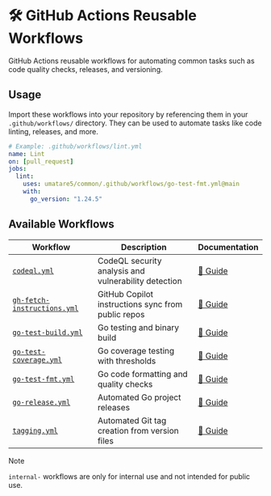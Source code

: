 # 🛠️ GitHub Actions Reusable Workflows

GitHub Actions reusable workflows for automating common tasks such as code quality checks, releases, and versioning.

## Usage

Import these workflows into your repository by referencing them in your `.github/workflows/` directory. They can be used to automate tasks like code linting, releases, and more.

```yml
# Example: .github/workflows/lint.yml
name: Lint
on: [pull_request]
jobs:
  lint:
    uses: umatare5/common/.github/workflows/go-test-fmt.yml@main
    with:
      go_version: "1.24.5"
```

## Available Workflows

| Workflow                                                   | Description                                          | Documentation                               |
| ---------------------------------------------------------- | ---------------------------------------------------- | ------------------------------------------- |
| [`codeql.yml`](./codeql.yml)                               | CodeQL security analysis and vulnerability detection | [📖 Guide](./docs/codeql.md)                |
| [`gh-fetch-instructions.yml`](./gh-fetch-instructions.yml) | GitHub Copilot instructions sync from public repos   | [📖 Guide](./docs/gh-fetch-instructions.md) |
| [`go-test-build.yml`](./go-test-build.yml)                 | Go testing and binary build                          | [📖 Guide](./docs/go-test-build.md)         |
| [`go-test-coverage.yml`](./go-test-coverage.yml)           | Go coverage testing with thresholds                  | [📖 Guide](./docs/go-test-coverage.md)      |
| [`go-test-fmt.yml`](./go-test-fmt.yml)                     | Go code formatting and quality checks                | [📖 Guide](./docs/go-test-fmt.md)           |
| [`go-release.yml`](./go-release.yml)                       | Automated Go project releases                        | [📖 Guide](./docs/go-release.md)            |
| [`tagging.yml`](./tagging.yml)                             | Automated Git tag creation from version files        | [📖 Guide](./docs/tagging.md)               |

> [!Note]
>
> `internal-` workflows are only for internal use and not intended for public use.
